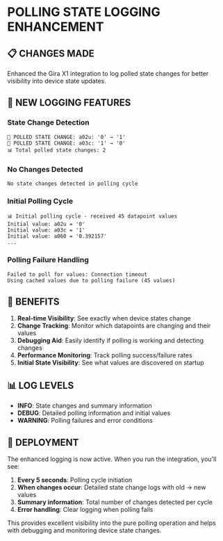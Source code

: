 # POLLING STATE LOGGING ENHANCEMENT

## 📋 CHANGES MADE

Enhanced the Gira X1 integration to log polled state changes for better visibility into device state updates.

## 🔧 NEW LOGGING FEATURES

### **State Change Detection**
```log
🔄 POLLED STATE CHANGE: a02u: '0' → '1'
🔄 POLLED STATE CHANGE: a03c: '1' → '0'
📊 Total polled state changes: 2
```

### **No Changes Detected**
```log
No state changes detected in polling cycle
```

### **Initial Polling Cycle**
```log
📊 Initial polling cycle - received 45 datapoint values
Initial value: a02u = '0'
Initial value: a03c = '1'
Initial value: a060 = '0.392157'
...
```

### **Polling Failure Handling**
```log
Failed to poll for values: Connection timeout
Using cached values due to polling failure (45 values)
```

## 🎯 BENEFITS

1. **Real-time Visibility**: See exactly when device states change
2. **Change Tracking**: Monitor which datapoints are changing and their values
3. **Debugging Aid**: Easily identify if polling is working and detecting changes
4. **Performance Monitoring**: Track polling success/failure rates
5. **Initial State Visibility**: See what values are discovered on startup

## 📊 LOG LEVELS

- **INFO**: State changes and summary information
- **DEBUG**: Detailed polling information and initial values
- **WARNING**: Polling failures and error conditions

## 🚀 DEPLOYMENT

The enhanced logging is now active. When you run the integration, you'll see:

1. **Every 5 seconds**: Polling cycle initiation
2. **When changes occur**: Detailed state change logs with old → new values
3. **Summary information**: Total number of changes detected per cycle
4. **Error handling**: Clear logging when polling fails

This provides excellent visibility into the pure polling operation and helps with debugging and monitoring device state changes.
